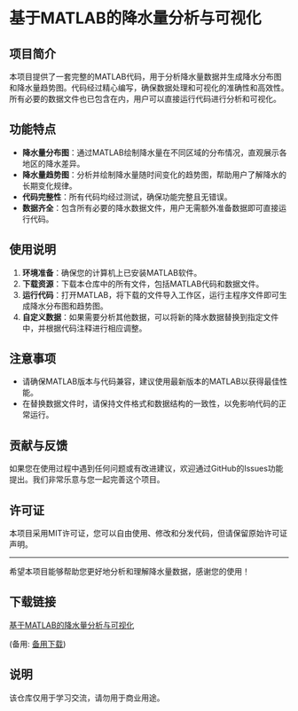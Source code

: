 # 基于MATLAB的降水量分析与可视化

## 项目简介

本项目提供了一套完整的MATLAB代码，用于分析降水量数据并生成降水分布图和降水量趋势图。代码经过精心编写，确保数据处理和可视化的准确性和高效性。所有必要的数据文件也已包含在内，用户可以直接运行代码进行分析和可视化。

## 功能特点

- **降水量分布图**：通过MATLAB绘制降水量在不同区域的分布情况，直观展示各地区的降水差异。
- **降水量趋势图**：分析并绘制降水量随时间变化的趋势图，帮助用户了解降水的长期变化规律。
- **代码完整性**：所有代码均经过测试，确保功能完整且无错误。
- **数据齐全**：包含所有必要的降水数据文件，用户无需额外准备数据即可直接运行代码。

## 使用说明

1. **环境准备**：确保您的计算机上已安装MATLAB软件。
2. **下载资源**：下载本仓库中的所有文件，包括MATLAB代码和数据文件。
3. **运行代码**：打开MATLAB，将下载的文件导入工作区，运行主程序文件即可生成降水分布图和趋势图。
4. **自定义数据**：如果需要分析其他数据，可以将新的降水数据替换到指定文件中，并根据代码注释进行相应调整。

## 注意事项

- 请确保MATLAB版本与代码兼容，建议使用最新版本的MATLAB以获得最佳性能。
- 在替换数据文件时，请保持文件格式和数据结构的一致性，以免影响代码的正常运行。

## 贡献与反馈

如果您在使用过程中遇到任何问题或有改进建议，欢迎通过GitHub的Issues功能提出。我们非常乐意与您一起完善这个项目。

## 许可证

本项目采用MIT许可证，您可以自由使用、修改和分发代码，但请保留原始许可证声明。

---

希望本项目能够帮助您更好地分析和理解降水量数据，感谢您的使用！

## 下载链接
[基于MATLAB的降水量分析与可视化](https://pan.quark.cn/s/6d6ceaba5946) 

(备用: [备用下载](https://pan.baidu.com/s/1ZiH73hlSHbD6zuNGekA6nA?pwd=1234))

## 说明

该仓库仅用于学习交流，请勿用于商业用途。
